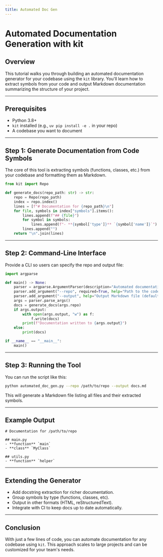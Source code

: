 ```yaml
---
title: Automated Doc Gen
---
```


# Automated Documentation Generation with kit

## Overview

This tutorial walks you through building an automated documentation generator for your codebase using the `kit` library. You'll learn how to extract symbols from your code and output Markdown documentation summarizing the structure of your project.

---

## Prerequisites

- Python 3.8+
- `kit` installed (e.g., `uv pip install -e .` in your repo)
- A codebase you want to document

---

## Step 1: Generate Documentation from Code Symbols

The core of this tool is extracting symbols (functions, classes, etc.) from your codebase and formatting them as Markdown.

```python
from kit import Repo

def generate_docs(repo_path: str) -> str:
    repo = Repo(repo_path)
    index = repo.index()
    lines = [f"# Documentation for {repo_path}\n"]
    for file, symbols in index["symbols"].items():
        lines.append(f"## {file}")
        for symbol in symbols:
            lines.append(f"- **{symbol['type']}** `{symbol['name']}`")
        lines.append("")
    return "\n".join(lines)
```

---

## Step 2: Command-Line Interface

Provide a CLI so users can specify the repo and output file:

```python
import argparse

def main() -> None:
    parser = argparse.ArgumentParser(description="Automated documentation generator using kit.")
    parser.add_argument("--repo", required=True, help="Path to the code repository")
    parser.add_argument("--output", help="Output Markdown file (default: stdout)")
    args = parser.parse_args()
    docs = generate_docs(args.repo)
    if args.output:
        with open(args.output, "w") as f:
            f.write(docs)
        print(f"Documentation written to {args.output}")
    else:
        print(docs)

if __name__ == "__main__":
    main()
```

---

## Step 3: Running the Tool

You can run the script like this:

```sh
python automated_doc_gen.py --repo /path/to/repo --output docs.md
```

This will generate a Markdown file listing all files and their extracted symbols.

---

## Example Output

```
# Documentation for /path/to/repo

## main.py
- **function** `main`
- **class** `MyClass`

## utils.py
- **function** `helper`
```

---

## Extending the Generator

- Add docstring extraction for richer documentation.
- Group symbols by type (functions, classes, etc).
- Output in other formats (HTML, reStructuredText).
- Integrate with CI to keep docs up to date automatically.

---

## Conclusion

With just a few lines of code, you can automate documentation for any codebase using `kit`. This approach scales to large projects and can be customized for your team's needs.
